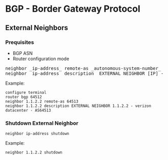 # BGP - Border Gateway Protocol

## External Neighbors

### Prequisites

* BGP ASN
* Router configuration mode

<pre>
neighbor _ip-address_ remote-as _autonomous-system-number_
neighbor _ip-address_ description _EXTERNAL NEIGHBOR [IP] - [ASN NAME] - [ASN #]_
</pre>

Example:

```
configure terminal
router bgp 64512
neighbor 1.1.2.2 remote-as 64513
neighbor 1.1.2.2 description EXTERNAL NEIGHBOR 1.1.2.2 - verizon datacenter - AS64513
```

### Shutdown External Neighbor

```
neighbor ip-address shutdown
```

Example:

```
neighbor 1.1.2.2 shutdown
```
